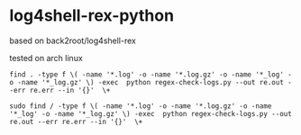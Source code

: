 # log4shell-rex-python
based on back2root/log4shell-rex

tested on arch linux

```shell
find . -type f \( -name '*.log' -o -name '*.log.gz' -o -name '*_log' -o -name '*_log.gz' \) -exec  python regex-check-logs.py --out re.out --err re.err --in '{}'  \+
```

```shell
sudo find / -type f \( -name '*.log' -o -name '*.log.gz' -o -name '*_log' -o -name '*_log.gz' \) -exec  python regex-check-logs.py --out re.out --err re.err --in '{}'  \+
```
